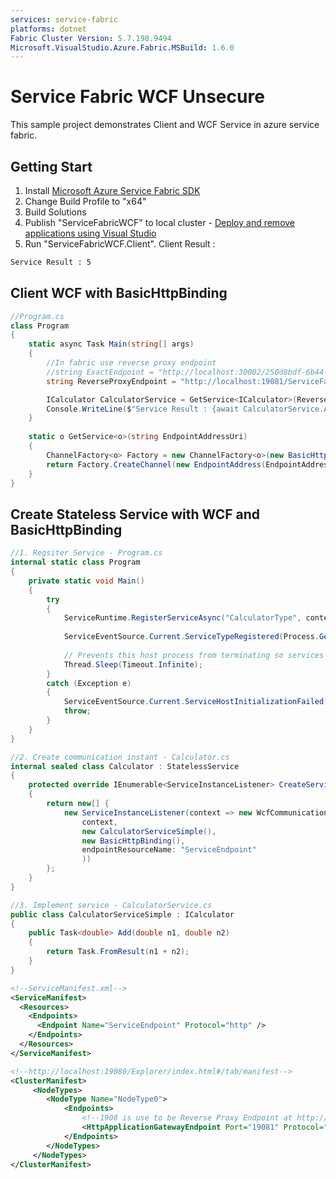 ```yaml
---
services: service-fabric
platforms: dotnet
Fabric Cluster Version: 5.7.198.9494
Microsoft.VisualStudio.Azure.Fabric.MSBuild: 1.6.0
---
```


# Service Fabric WCF Unsecure

This sample project demonstrates Client and WCF Service in azure service fabric.

## Getting Start

1. Install [Microsoft Azure Service Fabric SDK](https://docs.microsoft.com/en-us/azure/service-fabric/service-fabric-get-started)
2. Change Build Profile to "x64"
3. Build Solutions
4. Publish "ServiceFabricWCF" to local cluster - [Deploy and remove applications using Visual Studio](https://docs.microsoft.com/en-us/azure/service-fabric/service-fabric-publish-app-remote-cluster)
5. Run "ServiceFabricWCF.Client". Client Result :
```cmd
Service Result : 5
```

## Client WCF with BasicHttpBinding

```cs
//Program.cs
class Program
{
    static async Task Main(string[] args)
    {
        //In fabric use reverse proxy endpoint
        //string ExactEndpoint = "http://localhost:30002/250d8bdf-6b44-4da6-b8d6-24a8159060d6/9e8c478f-7cff-4774-94a4-cf90e410442b-131472564957114134";
        string ReverseProxyEndpoint = "http://localhost:19081/ServiceFabricWCF/Calculator";

        ICalculator CalculatorService = GetService<ICalculator>(ReverseProxyEndpoint);
        Console.WriteLine($"Service Result : {await CalculatorService.Add(2,3)}");
    }
    
    static o GetService<o>(string EndpointAddressUri)
    {
        ChannelFactory<o> Factory = new ChannelFactory<o>(new BasicHttpBinding());
        return Factory.CreateChannel(new EndpointAddress(EndpointAddressUri));
    }
}
```

## Create Stateless Service with WCF and BasicHttpBinding

```cs
//1. Regsiter Service - Program.cs
internal static class Program
{
    private static void Main()
    {
        try
        {
            ServiceRuntime.RegisterServiceAsync("CalculatorType", context => new Calculator(context)).GetAwaiter().GetResult();
                
            ServiceEventSource.Current.ServiceTypeRegistered(Process.GetCurrentProcess().Id, typeof(Calculator).Name);
            
            // Prevents this host process from terminating so services keep running.
            Thread.Sleep(Timeout.Infinite);
        }
        catch (Exception e)
        {
            ServiceEventSource.Current.ServiceHostInitializationFailed(e.ToString());
            throw;
        }
    }
}
```

```cs
//2. Create communication instant - Calculator.cs
internal sealed class Calculator : StatelessService
{
    protected override IEnumerable<ServiceInstanceListener> CreateServiceInstanceListeners()
    {
        return new[] {
            new ServiceInstanceListener(context => new WcfCommunicationListener<ICalculator>(
                context, 
                new CalculatorServiceSimple(),
                new BasicHttpBinding(),
                endpointResourceName: "ServiceEndpoint"
                ))
        };
    }
}
```

```cs
//3. Implement service - CalculatorService.cs
public class CalculatorServiceSimple : ICalculator
{
    public Task<double> Add(double n1, double n2)
    {
        return Task.FromResult(n1 + n2);
    }
}
```

```xml
<!--ServiceManifest.xml-->
<ServiceManifest>
  <Resources>
    <Endpoints>
      <Endpoint Name="ServiceEndpoint" Protocol="http" />
    </Endpoints>
  </Resources>
</ServiceManifest>
```

```xml
<!--http://localhost:19080/Explorer/index.html#/tab/manifest-->
<ClusterManifest>
     <NodeTypes>
        <NodeType Name="NodeType0">
            <Endpoints>
                <!--1908 is use to be Reverse Proxy Endpoint at http://localhost:19081/ServiceFabricWCF/Calculator -->
                <HttpApplicationGatewayEndpoint Port="19081" Protocol="http" />
            </Endpoints>
        </NodeTypes>
     </NodeTypes>
</ClusterManifest>
```

